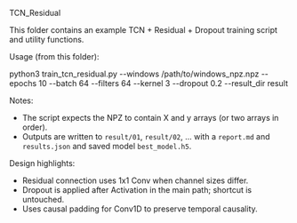 TCN_Residual

This folder contains an example TCN + Residual + Dropout training script and utility functions.

Usage (from this folder):

python3 train_tcn_residual.py --windows /path/to/windows_npz.npz --epochs 10 --batch 64 --filters 64 --kernel 3 --dropout 0.2 --result_dir result

Notes:
- The script expects the NPZ to contain X and y arrays (or two arrays in order).
- Outputs are written to `result/01`, `result/02`, ... with a `report.md` and `results.json` and saved model `best_model.h5`.

Design highlights:
- Residual connection uses 1x1 Conv when channel sizes differ.
- Dropout is applied after Activation in the main path; shortcut is untouched.
- Uses causal padding for Conv1D to preserve temporal causality.
